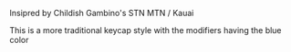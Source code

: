 Insipred by Childish Gambino's STN MTN / Kauai

This is a more traditional keycap style with the modifiers having the blue color